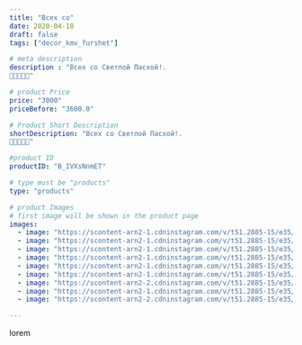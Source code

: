 ```yaml
---
title: "Всех со"
date: 2020-04-18
draft: false
tags: ["decor_kmv_furshet"]

# meta description
description : "Всех со Светлой Пасхой!.
🙏🙏🙏🙏🙏"

# product Price
price: "3000"
priceBefore: "3600.0"

# Product Short Description
shortDescription: "Всех со Светлой Пасхой!.
🙏🙏🙏🙏🙏"

#product ID
productID: "B_IVXsNnmET"

# type must be "products"
type: "products"

# product Images
# first image will be shown in the product page
images:
  - image: "https://scontent-arn2-1.cdninstagram.com/v/t51.2885-15/e35/p1080x1080/93230331_566752067286262_812708566685855070_n.jpg?tp=1&_nc_ht=scontent-arn2-1.cdninstagram.com&_nc_cat=110&_nc_ohc=SiP9uBt-YLMAX-EJtAr&oh=59bfd2d152645af5cbdf7488db5fb199&oe=60742F72&ig_cache_key=MjI5MDE3NDM5MzQ0NzEzOTQzNg%3D%3D.2"
  - image: "https://scontent-arn2-1.cdninstagram.com/v/t51.2885-15/e35/p1080x1080/94100837_552720972043302_985614875493676228_n.jpg?tp=1&_nc_ht=scontent-arn2-1.cdninstagram.com&_nc_cat=106&_nc_ohc=_sheMju-IY4AX9MgkDg&oh=abd51a3075dbd1a2f013446a58ac064f&oe=6074A36E&ig_cache_key=MjI5MDE3NDM5MzQ5NzQ4ODg3MQ%3D%3D.2"
  - image: "https://scontent-arn2-1.cdninstagram.com/v/t51.2885-15/e35/p1080x1080/93828498_238966377157497_6106783787233684499_n.jpg?tp=1&_nc_ht=scontent-arn2-1.cdninstagram.com&_nc_cat=109&_nc_ohc=zMKUkSVsnwsAX-jFu6N&oh=9c96650b549db1045a203a9735a0cff5&oe=6074FE22&ig_cache_key=MjI5MDE3NDM5MzQ3MjM5OTk2Mg%3D%3D.2"
  - image: "https://scontent-arn2-1.cdninstagram.com/v/t51.2885-15/e35/p1080x1080/93374790_654302818684582_4308697439817710067_n.jpg?tp=1&_nc_ht=scontent-arn2-1.cdninstagram.com&_nc_cat=110&_nc_ohc=dRVkNTAPJ8YAX-ilTsb&oh=7c6a7be93a9bebf8cb2b87bd78a8de78&oe=60766B90&ig_cache_key=MjI5MDE3NDM5MzUxNDIxOTcxNQ%3D%3D.2"
  - image: "https://scontent-arn2-1.cdninstagram.com/v/t51.2885-15/e35/p1080x1080/93593492_1451650608353595_2412202533744577809_n.jpg?tp=1&_nc_ht=scontent-arn2-1.cdninstagram.com&_nc_cat=103&_nc_ohc=9myy-qG56_MAX9lCVae&oh=594de0a1cd0aa8ca6dc6829476fef46d&oe=60733246&ig_cache_key=MjI5MDE3NDM5MzQ4OTI0Nzg2Mw%3D%3D.2"
  - image: "https://scontent-arn2-1.cdninstagram.com/v/t51.2885-15/e35/p1080x1080/94138863_1075850489455643_3290091231767635702_n.jpg?tp=1&_nc_ht=scontent-arn2-1.cdninstagram.com&_nc_cat=111&_nc_ohc=gOsp_OJbv5oAX9VnhdZ&oh=fee827167d45bd1d565e87f1cef9fdff&oe=6072C048&ig_cache_key=MjI5MDE3NDM5MzQ4MDc0OTE3NA%3D%3D.2"
  - image: "https://scontent-arn2-2.cdninstagram.com/v/t51.2885-15/e35/p1080x1080/93519212_1080335072334272_8644796946339752391_n.jpg?tp=1&_nc_ht=scontent-arn2-2.cdninstagram.com&_nc_cat=108&_nc_ohc=qcvQIc84J9sAX_KR9aj&oh=a2c1684c39c10ee196117930310a0d99&oe=6072F8B7&ig_cache_key=MjI5MDE3NDM5MzQ4OTEyODgzOQ%3D%3D.2"
  - image: "https://scontent-arn2-1.cdninstagram.com/v/t51.2885-15/e35/p1080x1080/93372471_1405165423001427_4066975697913826858_n.jpg?tp=1&_nc_ht=scontent-arn2-1.cdninstagram.com&_nc_cat=103&_nc_ohc=YzSbobEDTLkAX-I96Ap&oh=7f1badd2d53558b48c12340cbb0b23d1&oe=6073B740&ig_cache_key=MjI5MDE3NDM5MzUwNTg3NDM1Mg%3D%3D.2"
  - image: "https://scontent-arn2-2.cdninstagram.com/v/t51.2885-15/e35/p1080x1080/93378210_222246392433953_1251127072793790300_n.jpg?tp=1&_nc_ht=scontent-arn2-2.cdninstagram.com&_nc_cat=105&_nc_ohc=SXjopRDFqOEAX8UTYhz&oh=3acfb067b1daa8fc1cfcc9cd403a9604&oe=6074C159&ig_cache_key=MjI5MDE3NDM5MzUyMjY2OTQ5Mw%3D%3D.2"

---
```

lorem
